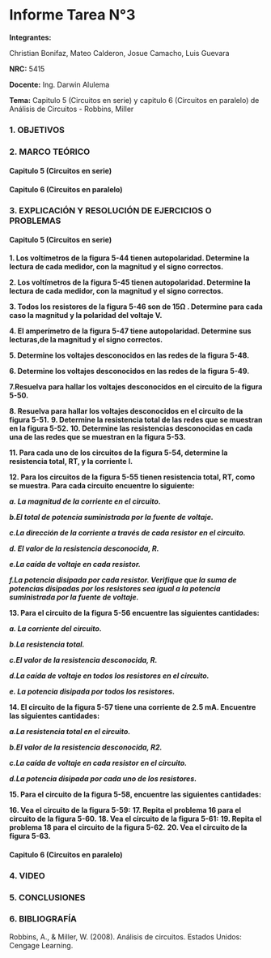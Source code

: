 # Informe Tarea N°3
**Integrantes:**

Christian Bonifaz, Mateo Calderon, Josue Camacho, Luis Guevara

**NRC:** 5415

**Docente:** Ing. Darwin Alulema

**Tema:** Capitulo 5 (Circuitos en serie) y capitulo 6 (Circuitos en paralelo) de Análisis de Circuitos - Robbins, Miller

### 1. OBJETIVOS

### 2. MARCO TEÓRICO

#### Capitulo 5 (Circuitos en serie)

#### Capitulo 6 (Circuitos en paralelo)

### 3. EXPLICACIÓN Y RESOLUCIÓN DE EJERCICIOS O PROBLEMAS

#### Capitulo 5 (Circuitos en serie)
**1. Los voltímetros de la figura 5-44 tienen autopolaridad. Determine la lectura de cada medidor, con la magnitud y el signo correctos.**

**2. Los voltímetros de la figura 5-45 tienen autopolaridad. Determine la lectura de cada medidor, con la magnitud y el signo correctos.**

**3. Todos los resistores de la figura 5-46 son de 15Ω . Determine para cada caso la magnitud y la polaridad del voltaje V.**

**4. El amperímetro de la figura 5-47 tiene autopolaridad. Determine sus lecturas,de la magnitud y el signo correctos.**

**5. Determine los voltajes desconocidos en las redes de la figura 5-48.**

**6. Determine los voltajes desconocidos en las redes de la figura 5-49.**

**7.Resuelva para hallar los voltajes desconocidos en el circuito de la figura 5-50.**

**8. Resuelva para hallar los voltajes desconocidos en el circuito de la figura 5-51.**
**9. Determine la resistencia total de las redes que se muestran en la figura 5-52.**
**10. Determine las resistencias desconocidas en cada una de las redes que se muestran en la figura 5-53.**

**11. Para cada uno de los circuitos de la figura 5-54, determine la resistencia total, RT, y la corriente I.**

**12.  Para los circuitos de la figura 5-55 tienen resistencia total, RT, como se muestra. Para cada circuito encuentre lo siguiente:**

***a. La magnitud de la corriente en el circuito.***

***b.El total de potencia suministrada por la fuente de voltaje.***

***c.La dirección de la corriente a través de cada resistor en el circuito.***

***d. El valor de la resistencia desconocida, R.***

***e.La caída de voltaje en cada resistor.***

***f.La potencia disipada por cada resistor. Verifique que la suma de potencias disipadas por los resistores sea igual a la potencia suministrada por la fuente de voltaje.***

**13. Para el circuito de la figura 5-56 encuentre las siguientes cantidades:**
 
***a. La corriente del circuito.***

***b.La resistencia total.***

***c.El valor de la resistencia desconocida, R.***

***d.La caída de voltaje en todos los resistores en el circuito.***

***e. La potencia disipada por todos los resistores.***

**14. El circuito de la figura 5-57 tiene una corriente de 2.5 mA. Encuentre las siguientes cantidades:**

***a.La resistencia total en el circuito.***

***b.El valor de la resistencia desconocida, R2.***

***c.La caída de voltaje en cada resistor en el circuito.***

***d.La potencia disipada por cada uno de los resistores.***

**15. Para el circuito de la figura 5-58, encuentre las siguientes cantidades:**

**16. Vea el circuito de la figura 5-59:**
**17. Repita el problema 16 para el circuito de la figura 5-60.**
**18. Vea el circuito de la figura 5-61:**
**19. Repita el problema 18 para el circuito de la figura 5-62.**
**20. Vea el circuito de la figura 5-63.**





#### Capitulo 6 (Circuitos en paralelo)

### 4. VIDEO

### 5. CONCLUSIONES 

### 6. BIBLIOGRAFÍA

Robbins, A., & Miller, W. (2008). Análisis de circuitos. Estados Unidos: Cengage Learning.
